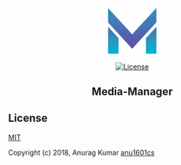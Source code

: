 <p align="center">
<a href="http://github.com/anu1601cs/" target="_blank" rel="noopener noreferrer">
<img width="100" src="public/img/icons/logo.png" alt="Media Manager logo">
</a>
</p>

<p align="center">
<a href="http://github.com/anu1601cs/"><img src="https://img.shields.io/npm/l/vue.svg" alt="License"></a>
</p>

<h2 align="center">Media-Manager</h2>

## License

[MIT](http://opensource.org/licenses/MIT)

Copyright (c) 2018, Anurag Kumar [anu1601cs](http://github.com/anu1601cs/)
